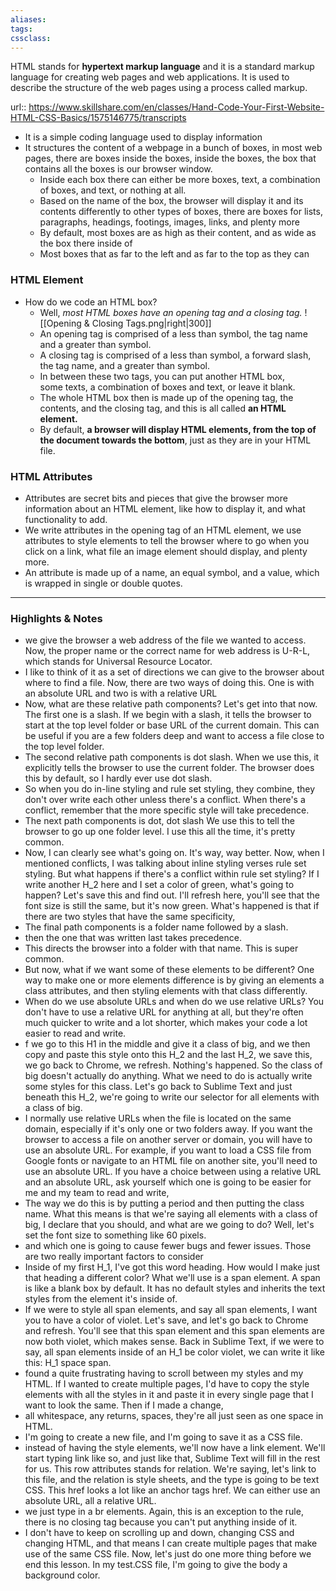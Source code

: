 ```yaml
---
aliases:
tags:
cssclass: 
---
```


HTML stands for **hypertext markup language** and it is a standard markup language for creating web pages and web applications.
It is used to describe the structure of the web pages using a process called markup. 

url:: https://www.skillshare.com/en/classes/Hand-Code-Your-First-Website-HTML-CSS-Basics/1575146775/transcripts

- It is a simple coding language used to display information
- It structures the content of a webpage in a bunch of boxes, in most web pages, there are boxes inside the boxes, inside the boxes, the box that contains all the boxes is our browser window.
	- Inside each box there can either be more boxes, text, a combination of boxes, and text, or nothing at all.
	- Based on the name of the box, the browser will display it and its contents differently to other types of boxes, there are boxes for lists, paragraphs, headings, footings, images, links, and plenty more
	-  By default, most boxes are as high as their content, and as wide as the box there inside of
	- Most boxes that as far to the left and as far to the top as they can

### HTML Element
- How do we code an HTML box? 
	- Well, *most HTML boxes have an opening tag and a closing tag.*
		![[Opening & Closing Tags.png|right|300]]
	- An opening tag is comprised of a less than symbol, the tag name and a greater than symbol.
	- A closing tag is comprised of a less than symbol, a forward slash, the tag name, and a greater than symbol. 
	- In between these two tags, you can put another HTML box, some texts, a combination of boxes and text, or leave it blank.
	- The whole HTML box then is made up of the opening tag, the contents, and the closing tag, and this is all called **an HTML element.**
	- By default, **a browser will display HTML elements, from the top of the document towards the bottom**, just as they are in your HTML file.

### HTML Attributes
- Attributes are secret bits and pieces that give the browser more information about an HTML element, like how to display it, and what functionality to add. 
- We write attributes in the opening tag of an HTML element, we use attributes to style elements to tell the browser where to go when you click on a link, what file an image element should display, and plenty more. 
- An attribute is made up of a name, an equal symbol, and a value, which is wrapped in single or double quotes.





---
### Highlights & Notes

-  we give the browser a web address of the file we wanted to access. Now, the proper name or the correct name for web address is U-R-L, which stands for Universal Resource Locator.
- I like to think of it as a set of directions we can give to the browser about where to find a file. Now, there are two ways of doing this. One is with an absolute URL and two is with a relative URL
- Now, what are these relative path components? Let's get into that now. The first one is a slash. If we begin with a slash, it tells the browser to start at the top level folder or base URL of the current domain. This can be useful if you are a few folders deep and want to access a file close to the top level folder.
- The second relative path components is dot slash. When we use this, it explicitly tells the browser to use the current folder. The browser does this by default, so I hardly ever use dot slash.
- So when you do in-line styling and rule set styling, they combine, they don't over write each other unless there's a conflict. When there's a conflict, remember that the more specific style will take precedence.
- The next path components is dot, dot slash We use this to tell the browser to go up one folder level. I use this all the time, it's pretty common.
- Now, I can clearly see what's going on. It's way, way better. Now, when I mentioned conflicts, I was talking about inline styling verses rule set styling. But what happens if there's a conflict within rule set styling? If I write another H_2 here and I set a color of green, what's going to happen? Let's save this and find out. I'll refresh here, you'll see that the font size is still the same, but it's now green. What's happened is that if there are two styles that have the same specificity,
- The final path components is a folder name followed by a slash.
- then the one that was written last takes precedence.
- This directs the browser into a folder with that name. This is super common.
- But now, what if we want some of these elements to be different? One way to make one or more elements difference is by giving an elements a class attributes, and then styling elements with that class differently.
- When do we use absolute URLs and when do we use relative URLs? You don't have to use a relative URL for anything at all, but they're often much quicker to write and a lot shorter, which makes your code a lot easier to read and write.
- f we go to this H1 in the middle and give it a class of big, and we then copy and paste this style onto this H_2 and the last H_2, we save this, we go back to Chrome, we refresh. Nothing's happened. So the class of big doesn't actually do anything. What we need to do is actually write some styles for this class. Let's go back to Sublime Text and just beneath this H_2, we're going to write our selector for all elements with a class of big.
- I normally use relative URLs when the file is located on the same domain, especially if it's only one or two folders away. If you want the browser to access a file on another server or domain, you will have to use an absolute URL. For example, if you want to load a CSS file from Google fonts or navigate to an HTML file on another site, you'll need to use an absolute URL. If you have a choice between using a relative URL and an absolute URL, ask yourself which one is going to be easier for me and my team to read and write,
- The way we do this is by putting a period and then putting the class name. What this means is that we're saying all elements with a class of big, I declare that you should, and what are we going to do? Well, let's set the font size to something like 60 pixels.
- and which one is going to cause fewer bugs and fewer issues. Those are two really important factors to consider
-  Inside of my first H_1, I've got this word heading. How would I make just that heading a different color? What we'll use is a span element. A span is like a blank box by default. It has no default styles and inherits the text styles from the element it's inside of.
- If we were to style all span elements, and say all span elements, I want you to have a color of violet. Let's save, and let's go back to Chrome and refresh. You'll see that this span element and this span elements are now both violet, which makes sense. Back in Sublime Text, if we were to say, all span elements inside of an H_1 be color violet, we can write it like this: H_1 space span.
-  found a quite frustrating having to scroll between my styles and my HTML. If I wanted to create multiple pages, I'd have to copy the style elements with all the styles in it and paste it in every single page that I want to look the same. Then if I made a change,
- all whitespace, any returns, spaces, they're all just seen as one space in HTML.
-  I'm going to create a new file, and I'm going to save it as a CSS file.
- instead of having the style elements, we'll now have a link element. We'll start typing link like so, and just like that, Sublime Text will fill in the rest for us. This row attributes stands for relation. We're saying, let's link to this file, and the relation is style sheets, and the type is going to be text CSS. This href looks a lot like an anchor tags href. We can either use an absolute URL, all a relative URL.
- we just type in a br elements. Again, this is an exception to the rule, there is no closing tag because you can't put anything inside of it.
- I don't have to keep on scrolling up and down, changing CSS and changing HTML, and that means I can create multiple pages that make use of the same CSS file. Now, let's just do one more thing before we end this lesson. In my test.CSS file, I'm going to give the body a background color.



